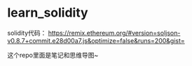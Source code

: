 # learn_solidity
solidity代码：
https://remix.ethereum.org/#version=soljson-v0.8.7+commit.e28d00a7.js&optimize=false&runs=200&gist=

这个repo里面是笔记和思维导图~

